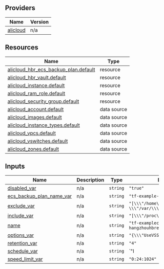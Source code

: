 <!-- BEGIN_TF_DOCS -->
## Providers

| Name | Version |
|------|---------|
| <a name="provider_alicloud"></a> [alicloud](#provider\_alicloud) | n/a |

## Resources

| Name | Type |
|------|------|
| [alicloud_hbr_ecs_backup_plan.default](https://registry.terraform.io/providers/hashicorp/alicloud/latest/docs/resources/hbr_ecs_backup_plan) | resource |
| [alicloud_hbr_vault.default](https://registry.terraform.io/providers/hashicorp/alicloud/latest/docs/resources/hbr_vault) | resource |
| [alicloud_instance.default](https://registry.terraform.io/providers/hashicorp/alicloud/latest/docs/resources/instance) | resource |
| [alicloud_ram_role.default](https://registry.terraform.io/providers/hashicorp/alicloud/latest/docs/resources/ram_role) | resource |
| [alicloud_security_group.default](https://registry.terraform.io/providers/hashicorp/alicloud/latest/docs/resources/security_group) | resource |
| [alicloud_account.default](https://registry.terraform.io/providers/hashicorp/alicloud/latest/docs/data-sources/account) | data source |
| [alicloud_images.default](https://registry.terraform.io/providers/hashicorp/alicloud/latest/docs/data-sources/images) | data source |
| [alicloud_instance_types.default](https://registry.terraform.io/providers/hashicorp/alicloud/latest/docs/data-sources/instance_types) | data source |
| [alicloud_vpcs.default](https://registry.terraform.io/providers/hashicorp/alicloud/latest/docs/data-sources/vpcs) | data source |
| [alicloud_vswitches.default](https://registry.terraform.io/providers/hashicorp/alicloud/latest/docs/data-sources/vswitches) | data source |
| [alicloud_zones.default](https://registry.terraform.io/providers/hashicorp/alicloud/latest/docs/data-sources/zones) | data source |

## Inputs

| Name | Description | Type | Default | Required |
|------|-------------|------|---------|:--------:|
| <a name="input_disabled_var"></a> [disabled\_var](#input\_disabled\_var) | n/a | `string` | `"true"` | no |
| <a name="input_ecs_backup_plan_name_var"></a> [ecs\_backup\_plan\_name\_var](#input\_ecs\_backup\_plan\_name\_var) | n/a | `string` | `"tf-example-hbr-backup-plan3"` | no |
| <a name="input_exclude_var"></a> [exclude\_var](#input\_exclude\_var) | n/a | `string` | `"[\\\"/home\\\", \\\"/var/\\\"]"` | no |
| <a name="input_include_var"></a> [include\_var](#input\_include\_var) | n/a | `string` | `"[\\\"/proc\\\"]"` | no |
| <a name="input_name"></a> [name](#input\_name) | n/a | `string` | `"tf-examplecn-hangzhouhbrecsbackupplan14519"` | no |
| <a name="input_options_var"></a> [options\_var](#input\_options\_var) | n/a | `string` | `"{\\\"UseVSS\\\":true}"` | no |
| <a name="input_retention_var"></a> [retention\_var](#input\_retention\_var) | n/a | `string` | `"4"` | no |
| <a name="input_schedule_var"></a> [schedule\_var](#input\_schedule\_var) | n/a | `string` | `"I|1602673264|PT2H"` | no |
| <a name="input_speed_limit_var"></a> [speed\_limit\_var](#input\_speed\_limit\_var) | n/a | `string` | `"0:24:1024"` | no |
<!-- END_TF_DOCS -->    
